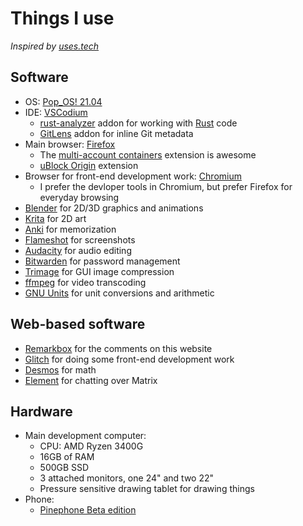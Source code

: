 # Things I use

*Inspired by [uses.tech](https://uses.tech/)*

## Software

* OS: [Pop_OS! 21.04](https://pop.system76.com/)
* IDE: [VSCodium](https://vscodium.com/)
  * [rust-analyzer](https://rust-analyzer.github.io/) addon for working with [Rust](https://www.rust-lang.org/) code
  * [GitLens](https://gitlens.amod.io/) addon for inline Git metadata
* Main browser: [Firefox](https://www.mozilla.org/en-CA/firefox/new/)
  * The [multi-account containers](https://addons.mozilla.org/en-CA/firefox/addon/multi-account-containers/) extension is awesome
  * [uBlock Origin](https://ublockorigin.com/) extension
* Browser for front-end development work: [Chromium](https://www.chromium.org/)
  * I prefer the devloper tools in Chromium, but prefer Firefox for everyday browsing
* [Blender](https://www.blender.org/) for 2D/3D graphics and animations
* [Krita](https://krita.org/en/) for 2D art
* [Anki](https://apps.ankiweb.net/) for memorization
* [Flameshot](https://flameshot.org/) for screenshots
* [Audacity](https://www.audacityteam.org/) for audio editing
* [Bitwarden](https://bitwarden.com/) for password management
* [Trimage](https://trimage.org/) for GUI image compression
* [ffmpeg](https://ffmpeg.org/) for video transcoding
* [GNU Units](https://www.gnu.org/software/units/) for unit conversions and arithmetic

## Web-based software
* [Remarkbox](https://www.remarkbox.com/) for the comments on this website
* [Glitch](https://glitch.com/) for doing some front-end development work
* [Desmos](https://desmos.com/) for math
* [Element](https://element.io/) for chatting over Matrix

## Hardware

* Main development computer:
  * CPU: AMD Ryzen 3400G
  * 16GB of RAM
  * 500GB SSD
  * 3 attached monitors, one 24" and two 22" 
  * Pressure sensitive drawing tablet for drawing things
* Phone:
  * [Pinephone Beta edition](https://pine64.com/product/pinephone-beta-edition-with-convergence-package-linux-smartphone-open-for-preorder-soon/?v=0446c16e2e66)

